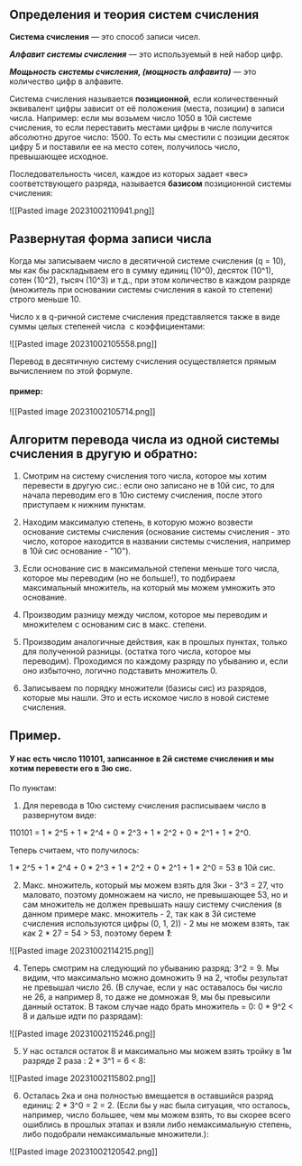 ## Определения и теория систем счисления

**Система счисления** — это способ записи чисел.

**_Алфавит системы счисления_** — это используемый в ней набор цифр.

**_Мощьность системы счисления, (мощность алфавита)_** — это количество цифр в алфавите.

Система счисления называется **позиционной**, если количественный эквивалент цифры зависит от её положения (места, позиции) в записи числа. Например: если мы возьмем число 1050 в 10й системе счисления, то если переставить местами цифры в числе получится абсолютно другое число: 1500. То есть мы сместили с позиции десяток цифру 5 и поставили ее на место сотен, получилось число, превышающее исходное.

Последовательность чисел, каждое из которых задает «вес» соответствующего разряда, называется **базисом** позиционной системы счисления:

![[Pasted image 20231002110941.png]]

## Развернутая форма записи числа

Когда мы записываем число в десятичной системе счисления (q = 10), мы как бы раскладываем его в сумму единиц (10^0), десяток (10^1), сотен (10^2), тысяч (10^3) и т.д., при этом количество в каждом разряде (множитель при основании системы счисления в какой то степени) строго меньше 10.

Число x в q-ричной системе счисления представляется также в виде суммы целых степеней числа  с коэффициентами:

![[Pasted image 20231002105558.png]]

Перевод в десятичную систему счисления осуществляется прямым вычислением по этой формуле.
#### пример:

![[Pasted image 20231002105714.png]]

## Алгоритм перевода числа из одной системы счисления в другую и обратно:

1) Смотрим на систему счисления того числа, которое мы хотим перевести в другую сис.: если оно записано не в 10й сис, то для начала переводим его в 10ю систему счисления, после этого приступаем к нижним пунктам.

2) Находим максималую степень, в которую можно возвести основание системы счисления (основание системы счисления - это число, которое находится в названии системы счисления, например в 10й сис основание - "10").

3)  Если основание сис в максимальной степени меньше того числа, которое мы переводим (но не больше!), то подбираем максимальный множитель, на который мы можем умножить это основание.

4) Производим разницу между числом, которое мы переводим и множителем с основаним сис в макс. степени.

5) Производим аналогичные действия, как в прошлых пунктах, только для полученной разницы. (остатка того числа, которое мы переводим). Проходимся по каждому разряду по убыванию и, если оно избыточно, логично подставить множитель 0.

6) Записываем по порядку множители (базисы сис) из разрядов, которые мы нашли. Это и есть искомое число в новой системе счисления.

## Пример.

#### У нас есть число 110101, записанное в 2й системе счисления и мы хотим перевести его в 3ю сис.

По пунктам:

1) Для перевода в 10ю систему счисления расписываем число в развернутом виде:

110101 = 1 * 2^5 + 1 * 2^4 + 0 * 2^3 + 1 * 2^2 + 0 * 2^1 + 1 * 2^0.

Теперь считаем, что получилось:

1 * 2^5 + 1 * 2^4 + 0 * 2^3 + 1 * 2^2 + 0 * 2^1 + 1 * 2^0 = 53 в 10й сис.

2) Макс. множитель, который мы можем взять для 3ки - 3^3 = 27, что маловато, поэтому домножаем на число, не превышающее 53, но и сам множитель не должен превышать нашу систему счисления (в данном примере макс. множитель - 2, так как в 3й системе счисления используются цифры (0, 1, 2)) - 2 мы не можем взять, так как 2 * 27 = 54 > 53, поэтому берем **_1_**:

![[Pasted image 20231002114215.png]]

4) Теперь смотрим на следующий по убыванию разряд: 3^2 = 9. Мы видим, что максимально можно домножить 9 на 2, чтобы результат не превышал число 26. (В случае, если у нас оставалось бы число не 26, а например 8, то даже не домножая 9, мы бы превысили данный остаток. В таком случае надо брать множитель = 0: 0 * 9^2 < 8 и дальше идти по разрядам):

![[Pasted image 20231002115246.png]]

5) У нас остался остаток 8 и максимально мы можем взять тройку в 1м разряде 2 раза :  2 * 3^1 = 6 < 8:

![[Pasted image 20231002115802.png]]

6) Осталась 2ка и она полностью вмещается в оставшийся разряд единиц: 2 * 3^0 = 2 = 2. (Если бы у нас была ситуация, что осталось, например, число большее, чем мы можем взять, то вы скорее всего ошиблись в прошлых этапах и взяли либо немаксимальную степень, либо подобрали немаксимальные множители.):

![[Pasted image 20231002120542.png]]